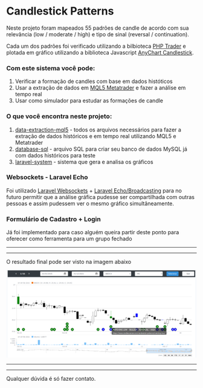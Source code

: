 # Candlestick Patterns

Neste projeto foram mapeados 55 padrões de candle de acordo com sua relevância (low / moderate / high) e tipo de sinal (reversal / continuation).

Cada um dos padrões foi verificado utilizando a bilbioteca [PHP Trader](https://www.php.net/manual/en/ref.trader.php) e plotada em gráfico utilizando a biblioteca Javascript [AnyChart Candlestick](https://www.anychart.com/pt/products/anystock/gallery/Stock_Chart_Types/Candlestick_Chart.php).


### Com este sistema você pode:

1. Verificar a formação de candles com base em dados históticos
2. Usar a extração de dados em [MQL5 Metatrader](https://www.mql5.com/pt/docs) e fazer a análise em tempo real
3. Usar como simulador para estudar as formações de candle

### O que você encontra neste projeto:

1. [data-extraction-mql5](https://github.com/cleyversoncosta/candlestick-patterns/tree/main/data-extraction-mql5) - todos os arquivos necessários para fazer a extração de dados históricos e em tempo real utilizando MQL5 e Metatrader
2. [database-sql](https://github.com/cleyversoncosta/candlestick-patterns/tree/main/database-sql) - arquivo SQL para criar seu banco de dados MySQL já com dados históricos para teste
3. [laravel-system](https://github.com/cleyversoncosta/candlestick-patterns/tree/main/laravel-system) - sistema que gera e analisa os gráficos

### Websockets - Laravel Echo
Foi utilizado [Laravel Websockets](https://beyondco.de/docs/laravel-websockets/getting-started/introduction) + [Laravel Echo/Broadcasting](https://laravel.com/docs/8.x/broadcasting) para no futuro permitir que a análise gráfica pudesse ser compartilhada com outras pessoas e assim pudessem ver o mesmo gráfico simultâneamente.

### Formulário de Cadastro + Login
Já foi implementado para caso alguém queira partir deste ponto para oferecer como ferramenta para um grupo fechado

---
--- 

O resultado final pode ser visto na imagem abaixo

![Candlestick Patterns](https://github.com/cleyversoncosta/candlestick-patterns/blob/main/images/1.png)

---
--- 

Qualquer dúvida é só fazer contato.

